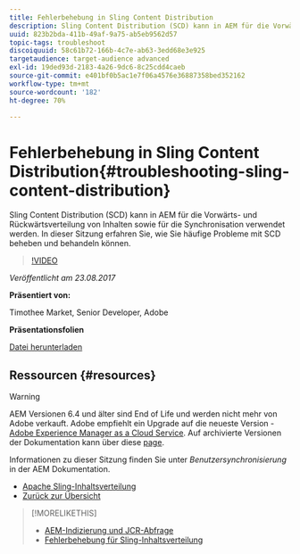```yaml
---
title: Fehlerbehebung in Sling Content Distribution
description: Sling Content Distribution (SCD) kann in AEM für die Vorwärts- und Rückwärtsverteilung von Inhalten sowie für die Synchronisation verwendet werden. In dieser Sitzung erfahren Sie, wie Sie häufige Probleme mit SCD beheben und behandeln können.
uuid: 823b2bda-411b-49af-9a75-ab5eb9562d57
topic-tags: troubleshoot
discoiquuid: 58c61b72-166b-4c7e-ab63-3edd68e3e925
targetaudience: target-audience advanced
exl-id: 19ded93d-2183-4a26-9dc6-8c25cdd4caeb
source-git-commit: e401bf0b5ac1e7f06a4576e36887358bed352162
workflow-type: tm+mt
source-wordcount: '182'
ht-degree: 70%

---
```


# Fehlerbehebung in Sling Content Distribution{#troubleshooting-sling-content-distribution}

Sling Content Distribution (SCD) kann in AEM für die Vorwärts- und Rückwärtsverteilung von Inhalten sowie für die Synchronisation verwendet werden. In dieser Sitzung erfahren Sie, wie Sie häufige Probleme mit SCD beheben und behandeln können.

>[!VIDEO](https://video.tv.adobe.com/v/19451/?quality=9)

*Veröffentlicht am 23.08.2017*

**Präsentiert von:**

Timothee Market, Senior Developer, Adobe

**Präsentationsfolien**

[Datei herunterladen](assets/aem-gems-scd.pdf)

## Ressourcen {#resources}

>[!WARNING]
>
>AEM Versionen 6.4 und älter sind End of Life und werden nicht mehr von Adobe verkauft.  Adobe empfiehlt ein Upgrade auf die neueste Version - [Adobe Experience Manager as a Cloud Service](https://experienceleague.adobe.com/docs/experience-manager-cloud-service.html?lang=de).  Auf archivierte Versionen der Dokumentation kann über diese [page](https://experienceleague.adobe.com/docs/experience-manager-release-information/aem-release-updates/previous-updates/aem-previous-versions.html?lang=de).
>
>Informationen zu dieser Sitzung finden Sie unter *Benutzersynchronisierung* in der AEM Dokumentation.

* [Apache Sling-Inhaltsverteilung](https://sling.apache.org/documentation/bundles/content-distribution.html)
* [Zurück zur Übersicht](https://helpx.adobe.com/de/experience-manager/kt/eseminars/gems/aem-index.html)

>[!MORELIKETHIS]
>
>* [AEM-Indizierung und JCR-Abfrage](aem-indexing-jcr-query.md)
>* [Fehlerbehebung für Sling-Inhaltsverteilung](aem-troubleshooting-sling.md)

